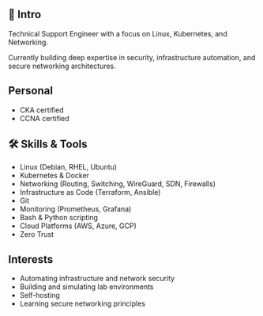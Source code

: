 ## 👋 Intro

Technical Support Engineer with a focus on Linux, Kubernetes, and Networking.

Currently building deep expertise in security, infrastructure automation, and secure networking architectures.

## Personal

- CKA certified
- CCNA certified

## 🛠️ Skills & Tools

- Linux (Debian, RHEL, Ubuntu)
- Kubernetes & Docker
- Networking (Routing, Switching, WireGuard, SDN, Firewalls)
- Infrastructure as Code (Terraform, Ansible)
- Git
- Monitoring  (Prometheus, Grafana)
- Bash & Python scripting
- Cloud Platforms (AWS, Azure, GCP)
- Zero Trust

## Interests

- Automating infrastructure and network security
- Building and simulating lab environments
- Self-hosting
- Learning secure networking principles
